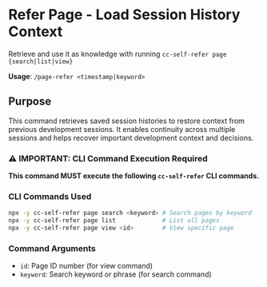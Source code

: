 # Refer Page - Load Session History Context

Retrieve and use it as knowledge with running `cc-self-refer page {search|list|view}`

**Usage**: `/page-refer <timestamp|keyword>`

## Purpose

This command retrieves saved session histories to restore context from previous development sessions. It enables continuity across multiple sessions and helps recover important development context and decisions.

### ⚠️ IMPORTANT: CLI Command Execution Required

**This command MUST execute the following `cc-self-refer` CLI commands.**

### CLI Commands Used

```bash
npx -y cc-self-refer page search <keyword> # Search pages by keyword
npx -y cc-self-refer page list             # List all pages
npx -y cc-self-refer page view <id>        # View specific page
```

### Command Arguments
- `id`: Page ID number (for view command)
- `keyword`: Search keyword or phrase (for search command)


